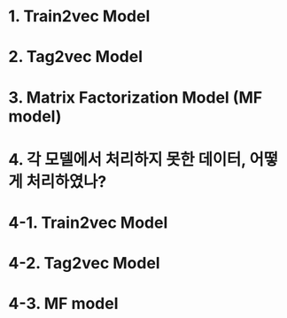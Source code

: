 # 1. Train2vec Model

# 2. Tag2vec Model

# 3. Matrix Factorization Model (MF model)

# 4. 각 모델에서 처리하지 못한 데이터, 어떻게 처리하였나?
# 4-1. Train2vec Model

# 4-2. Tag2vec Model

# 4-3. MF model

